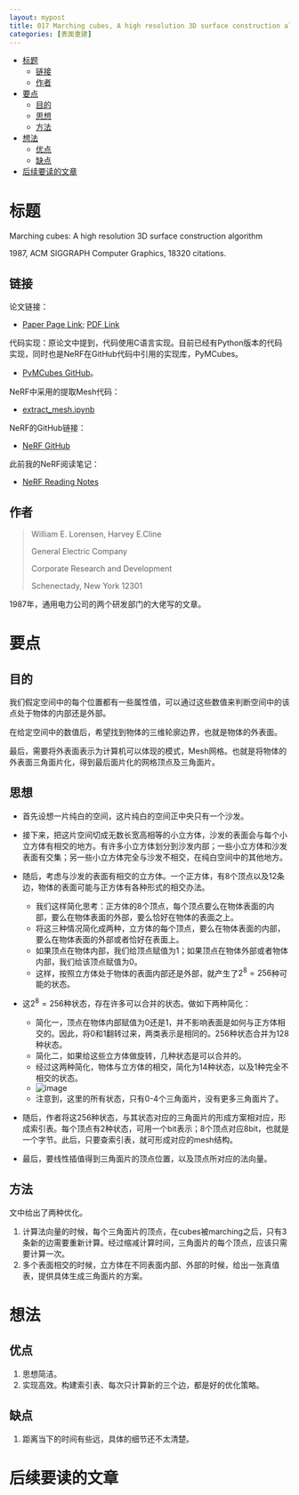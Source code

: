 ```yaml
---
layout: mypost
title: 017 Marching cubes, A high resolution 3D surface construction algorithm
categories: [表面重建]
---
```


- [标题](#标题)
  - [链接](#链接)
  - [作者](#作者)
- [要点](#要点)
  - [目的](#目的)
  - [思想](#思想)
  - [方法](#方法)
- [想法](#想法)
  - [优点](#优点)
  - [缺点](#缺点)
- [后续要读的文章](#后续要读的文章)


# 标题

Marching cubes: A high resolution 3D surface construction algorithm

1987, ACM SIGGRAPH Computer Graphics, 18320 citations.

## 链接

论文链接：

- [Paper Page Link](https://dl.acm.org/doi/abs/10.1145/37402.37422); [PDF Link](https://dl.acm.org/doi/pdf/10.1145/37402.37422)

代码实现：原论文中提到，代码使用C语言实现。目前已经有Python版本的代码实现，同时也是NeRF在GitHub代码中引用的实现库，PyMCubes。

- [PyMCubes GitHub](https://github.com/pmneila/PyMCubes)。

NeRF中采用的提取Mesh代码：

- [extract_mesh.ipynb](https://github.com/bmild/nerf/blob/master/extract_mesh.ipynb)

NeRF的GitHub链接：

- [NeRF GitHub](https://github.com/bmild/nerf)

此前我的NeRF阅读笔记：

- [NeRF Reading Notes](https://zhangwenniu.github.io/posts/2022/10/11/015-NeRF-Representing-Scenes-as-Neural-Radiance-Fields-for-View-Synthesis.html)

##  作者

> William E. Lorensen, Harvey E.Cline
>
> General Electric Company
>
> Corporate Research and Development
>
> Schenectady, New York 12301

1987年，通用电力公司的两个研发部门的大佬写的文章。

# 要点

## 目的

我们假定空间中的每个位置都有一些属性值，可以通过这些数值来判断空间中的该点处于物体的内部还是外部。

在给定空间中的数值后，希望找到物体的三维轮廓边界，也就是物体的外表面。

最后，需要将外表面表示为计算机可以体现的模式，Mesh网格。也就是将物体的外表面三角面片化，得到最后面片化的网格顶点及三角面片。

## 思想

- 首先设想一片纯白的空间，这片纯白的空间正中央只有一个沙发。

- 接下来，把这片空间切成无数长宽高相等的小立方体，沙发的表面会与每个小立方体有相交的地方。有许多小立方体划分到沙发内部；一些小立方体和沙发表面有交集；另一些小立方体完全与沙发不相交，在纯白空间中的其他地方。

- 随后，考虑与沙发的表面有相交的立方体。一个正方体，有8个顶点以及12条边，物体的表面可能与正方体有各种形式的相交办法。
  - 我们这样简化思考：正方体的8个顶点，每个顶点要么在物体表面的内部，要么在物体表面的外部，要么恰好在物体的表面之上。
  - 将这三种情况简化成两种，立方体的每个顶点，要么在物体表面的内部，要么在物体表面的外部或者恰好在表面上。
  - 如果顶点在物体内部，我们给顶点赋值为1；如果顶点在物体外部或者物体内部，我们给该顶点赋值为0。
  - 这样，按照立方体处于物体的表面内部还是外部，就产生了$2^{8}=256$种可能的状态。
- 这$2^{8}=256$种状态，存在许多可以合并的状态。做如下两种简化：
  - 简化一，顶点在物体内部赋值为0还是1，并不影响表面是如何与正方体相交的。因此，将0和1翻转过来，两类表示是相同的。256种状态合并为128种状态。
  - 简化二，如果给这些立方体做旋转，几种状态是可以合并的。
  - 经过这两种简化，物体与立方体的相交，简化为14种状态，以及1种完全不相交的状态。
  - ![image](image-20221018225005894.png)
  - 注意到，这里的所有状态，只有0-4个三角面片，没有更多三角面片了。
- 随后，作者将这256种状态，与其状态对应的三角面片的形成方案相对应，形成索引表。每个顶点有2种状态，可用一个bit表示；8个顶点对应8bit，也就是一个字节。此后，只要查索引表，就可形成对应的mesh结构。
- 最后，要线性插值得到三角面片的顶点位置，以及顶点所对应的法向量。

## 方法

文中给出了两种优化。

1. 计算法向量的时候，每个三角面片的顶点，在cubes被marching之后，只有3条新的边需要重新计算。经过缩减计算时间，三角面片的每个顶点，应该只需要计算一次。
2. 多个表面相交的时候，立方体在不同表面内部、外部的时候，给出一张真值表，提供具体生成三角面片的方案。

# 想法

## 优点

1. 思想简洁。
1. 实现高效。构建索引表、每次只计算新的三个边，都是好的优化策略。

## 缺点

1. 距离当下的时间有些远，具体的细节还不太清楚。

# 后续要读的文章
